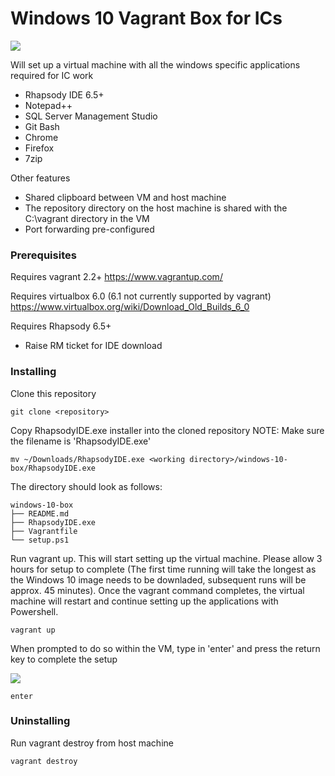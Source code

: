 # Windows 10 Vagrant Box for ICs

![](https://stash.orionhealth.global/projects/SI/repos/windows-10-box/raw/.README/desktop.png?at=refs%2Fheads%2Fmaster)

Will set up a virtual machine with all the windows specific applications required for IC work
 * Rhapsody IDE 6.5+
 * Notepad++
 * SQL Server Management Studio
 * Git Bash
 * Chrome
 * Firefox
 * 7zip

Other features
 * Shared clipboard between VM and host machine
 * The repository directory on the host machine is shared with the C:\vagrant directory in the VM
 * Port forwarding pre-configured


### Prerequisites

Requires vagrant 2.2+
https://www.vagrantup.com/

Requires virtualbox 6.0 (6.1 not currently supported by vagrant)
https://www.virtualbox.org/wiki/Download_Old_Builds_6_0

Requires Rhapsody 6.5+
* Raise RM ticket for IDE download

### Installing

Clone this repository

```
git clone <repository>
```

Copy RhapsodyIDE.exe installer into the cloned repository 
NOTE: Make sure the filename is 'RhapsodyIDE.exe'

```
mv ~/Downloads/RhapsodyIDE.exe <working directory>/windows-10-box/RhapsodyIDE.exe
```

The directory should look as follows:
```
windows-10-box
├── README.md
├── RhapsodyIDE.exe
├── Vagrantfile
└── setup.ps1
```

Run vagrant up. This will start setting up the virtual machine. Please allow 3 hours for setup to complete (The first time running will take the longest as the Windows 10 image needs to be downladed, subsequent runs will be approx. 45 minutes). Once the vagrant command completes, the virtual machine will restart and continue setting up the applications with Powershell.

```
vagrant up
```

When prompted to do so within the VM, type in 'enter' and press the return key to complete the setup

![](https://stash.orionhealth.global/projects/SI/repos/windows-10-box/raw/.README/prompt.png?at=refs%2Fheads%2Fmaster)

```
enter
```




### Uninstalling

Run vagrant destroy from host machine

```
vagrant destroy
```

